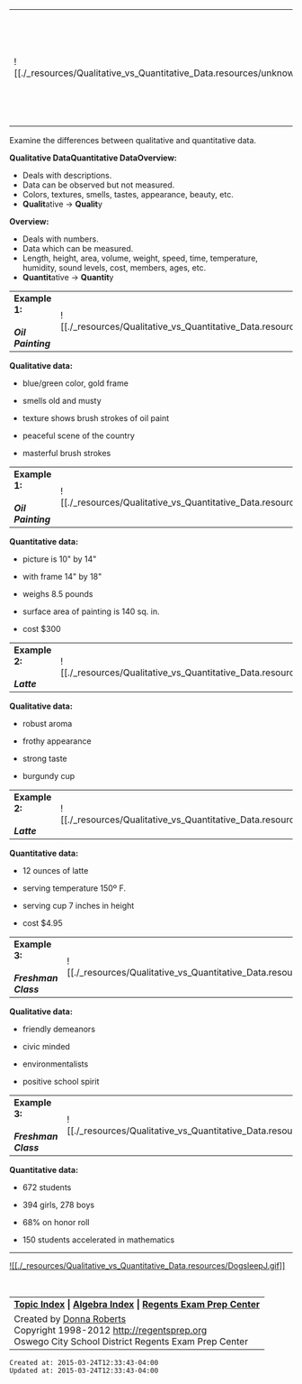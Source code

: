 
|     |     |
| --- | --- |
| ![[./_resources/Qualitative_vs_Quantitative_Data.resources/unknown_filename.1.jpeg]] | **Qualitative vs Quantitative Data<br>[Topic Index](http://regentsprep.org/regents/math/algebra/AD1/indexAD1.htm) \| [Algebra Index](http://regentsprep.org/regents/math/algebra/math-ALGEBRA.htm) \| [Regents Exam Prep Center](http://regentsprep.org/)** |

Examine the differences between qualitative and quantitative data.

**Qualitative Data****Quantitative Data****Overview:**

*   Deals with descriptions.
*   Data can be observed but not measured.
*   Colors, textures, smells, tastes, appearance, beauty, etc.
*   **Qualit**ative → **Qualit**y

**Overview:**

*   Deals with numbers.
*   Data which can be measured.
*   Length, height, area, volume, weight, speed, time, temperature, humidity, sound levels, cost, members, ages, etc.
*   **Quantit**ative → **Quantit**y 

|     |     |
| --- | --- |
| **Example 1:**<br><br>_**Oil Painting**_ | ![[./_resources/Qualitative_vs_Quantitative_Data.resources/oilpainting.gif]] |

**Qualitative data:**

*   blue/green color, gold frame
    
*   smells old and musty
    
*   texture shows brush strokes of oil paint
    
*   peaceful scene of the country
    
*   masterful brush strokes
    

|     |     |
| --- | --- |
| **Example 1:**<br><br>_**Oil Painting**_ | ![[./_resources/Qualitative_vs_Quantitative_Data.resources/oilpainting.gif]] |

**Quantitative data:**

*   picture is 10" by 14"
    
*   with frame 14" by 18"
    
*   weighs 8.5 pounds
    
*   surface area of painting is 140 sq. in.
    
*   cost $300
    

|     |     |
| --- | --- |
| **Example 2:**<br><br>_**Latte**_ | ![[./_resources/Qualitative_vs_Quantitative_Data.resources/latte.gif]] |

**Qualitative data:**

*   robust aroma
    
*   frothy appearance
    
*   strong taste
    
*   burgundy cup
    

|     |     |
| --- | --- |
| **Example 2:**<br><br>_**Latte**_ | ![[./_resources/Qualitative_vs_Quantitative_Data.resources/latte.gif]] |

**Quantitative data:**

*   12 ounces of latte
    
*   serving temperature 150º F.
    
*   serving cup 7 inches in height
    
*   cost $4.95
    

|     |     |
| --- | --- |
| **Example 3:**<br><br>_**Freshman Class**_ | ![[./_resources/Qualitative_vs_Quantitative_Data.resources/unknown_filename.jpeg]] |

**Qualitative data:**

*   friendly demeanors
    
*   civic minded
    
*   environmentalists
    
*   positive school spirit
    

|     |     |
| --- | --- |
| **Example 3:**<br><br>_**Freshman Class**_ | ![[./_resources/Qualitative_vs_Quantitative_Data.resources/unknown_filename.jpeg]] |

**Quantitative data:**

*   672 students
    
*   394 girls, 278 boys
    
*   68% on honor roll
    
*   150 students accelerated in mathematics
    

* * *

[![[./_resources/Qualitative_vs_Quantitative_Data.resources/DogsleepJ.gif]]](http://mrsroberts.com/)

 

|     |
| --- |
| **[Topic Index](http://regentsprep.org/regents/math/algebra/AD1/indexAD1.htm) \| [Algebra Index](http://regentsprep.org/regents/math/algebra/math-ALGEBRA.htm) \| [Regents Exam Prep Center](http://regentsprep.org/)** |
| Created by [Donna Roberts](http://mrsroberts.com/)<br>Copyright 1998-2012 http://regentsprep.org<br>Oswego City School District Regents Exam Prep Center |

    Created at: 2015-03-24T12:33:43-04:00
    Updated at: 2015-03-24T12:33:43-04:00

